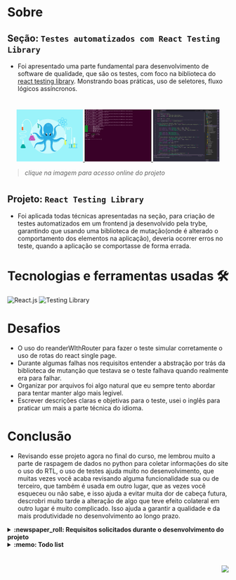 # Sobre

## Seção: `Testes automatizados com React Testing Library`

- Foi apresentado uma parte fundamental para desenvolvimento de software de qualidade, que são os testes, com foco na biblioteca do [react testing library](https://testing-library.com/). Monstrando boas práticas, uso de seletores, fluxo lógicos assíncronos.
#
<div align="center">
  <a href="https://davidrogger.github.io/trybe-project-trybetunes">
    <img width="30%" src="./readme-imgs/project_rtl_top.webp">
    <img width="30%" src="./readme-imgs/project_rtl_mid.webp">
    <img width="30%" src="./readme-imgs/project_rtl_bottom.webp">
  </a>
</div>

>*clique na imagem para acesso online do projeto*
#
## Projeto: `React Testing Library`
- Foi aplicada todas técnicas apresentadas na seção, para criação de testes automatizados em um frontend ja desenvolvido pela trybe, garantindo que usando uma biblioteca de mutação(onde é alterado o comportamento dos elementos na aplicação), deveria ocorrer erros no teste, quando a aplicação se comportasse de forma errada.

# Tecnologias e ferramentas usadas 🛠

![React.js](https://img.shields.io/badge/-React.js-61DAFB?style=flat-square&logo=react&logoColor=ffffff)
![Testing Library](https://img.shields.io/badge/-TestingLibrary-fff?style=flat-square&logo=testinglibrary)


# Desafios

- O uso do reanderWIthRouter para fazer o teste simular corretamente o uso de rotas do react single page.
- Durante algumas falhas nos requisitos entender a abstração por trás da biblioteca de mutanção que testava se o teste falhava quando realmente era para falhar.
- Organizar por arquivos foi algo natural que eu sempre tento abordar para tentar manter algo mais legivel.
- Escrever descrições claras e objetivas para o teste, usei o inglês para praticar um mais a parte técnica do idioma.

# Conclusão

- Revisando esse projeto agora no final do curso, me lembrou muito a parte de raspagem de dados no python  para coletar informações do site o uso do RTL, o uso de testes ajuda muito no desenvolvimento, que muitas vezes você acaba revisando alguma funcionalidade sua ou de terceiro, que também é usada em outro lugar, que as vezes você esqueceu ou não sabe, e isso ajuda a evitar muita dor de cabeça futura, descrobri muito tarde a alteração de algo que teve efeito colateral em outro lugar é muito complicado. Isso ajuda a garantir a qualidade e da mais produtividade no desenvolvimento ao longo prazo.

</details>

<details>
  <summary>
    <strong>
      :newspaper_roll: Requisitos solicitados durante o desenvolvimento do projeto
    </strong>
  </summary>

 
### Requisitos
*Nome* | *Avaliação*
--- | :---:
1 - lore | :heavy_check_mark:

</details>

<details>
  <summary>
    <strong>
      :memo: Todo list
    </strong>
  </summary>

  - [x] - ~~Criar testes automatizados seguindo os requisitos da trybe.~~ ![data](https://badgen.net/badge/delivery/09-03-2022/green)


</details>

#

<div align="right">
  <img src="https://badgen.net/badge/last%20update/30-01-2023/blue">
</div>
